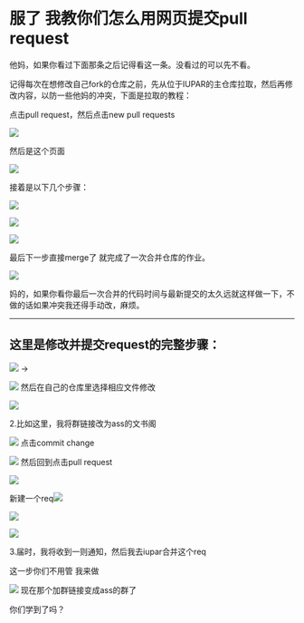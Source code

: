 # 服了 我教你们怎么用网页提交pull request
他妈，如果你看过下面那条之后记得看这一条。没看过的可以先不看。

记得每次在想修改自己fork的仓库之前，先从位于IUPAR的主仓库拉取，然后再修改内容，以防一些他妈的冲突，下面是拉取的教程：

点击pull request，然后点击new pull requests

![](https://i.imgur.com/FtRIT3z.png)

然后是这个页面

![](https://i.imgur.com/1if34pX.jpeg)



接着是以下几个步骤：

![](https://i.imgur.com/zrh1nPE.jpeg)

![](https://i.imgur.com/ba8YKWL.jpeg)

![](https://i.imgur.com/mNqmCRz.png)



最后下一步直接merge了 就完成了一次合并仓库的作业。

![](https://i.imgur.com/vgIVgIg.jpeg)



妈的，如果你看你最后一次合并的代码时间与最新提交的太久远就这样做一下，不做的话如果冲突我还得手动改，麻烦。



------

## 这里是修改并提交request的完整步骤：



![](https://i.imgur.com/vSu3ThN.jpeg)
 ->

![](https://i.imgur.com/jIm00O6.jpeg)
 然后在自己的仓库里选择相应文件修改

![](https://i.imgur.com/vVkwkSp.jpeg)  

2.比如这里，我将群链接改为ass的文书阁

![](https://i.imgur.com/opFmLGa.jpeg) 点击commit change

![](https://i.imgur.com/yLTsYEl.jpeg)
 然后回到点击pull request

![](https://i.imgur.com/njneOEi.jpeg)

新建一个req![](https://i.imgur.com/QJiUjLm.jpeg)

![](https://i.imgur.com/sfqefG6.jpeg)

 ![](https://i.imgur.com/6Wp3zX0.jpeg)

3.届时，我将收到一则通知，然后我去iupar合并这个req


 这一步你们不用管 我来做

![](https://i.imgur.com/L6JKjvL.jpeg)
 现在那个加群链接变成ass的群了


 你们学到了吗？

 
